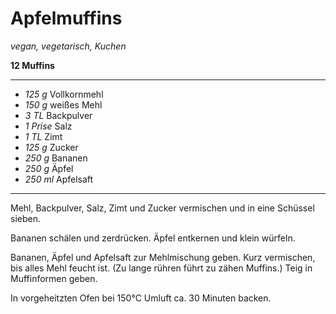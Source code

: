 # Apfelmuffins

*vegan, vegetarisch, Kuchen*

**12 Muffins**

---

- *125 g* Vollkornmehl
- *150 g* weißes Mehl
- *3 TL* Backpulver
- *1 Prise* Salz
- *1 TL* Zimt
- *125 g* Zucker
- *250 g* Bananen
- *250 g* Äpfel
- *250 ml* Apfelsaft

---

Mehl, Backpulver, Salz, Zimt und Zucker vermischen und in eine Schüssel sieben.

Bananen schälen und zerdrücken. Äpfel entkernen und klein würfeln.

Bananen, Äpfel und Apfelsaft zur Mehlmischung geben. Kurz vermischen, bis alles Mehl feucht ist. (Zu lange rühren führt zu zähen Muffins.) Teig in Muffinformen geben.

In vorgeheitzten Ofen bei 150°C Umluft ca. 30 Minuten backen.
